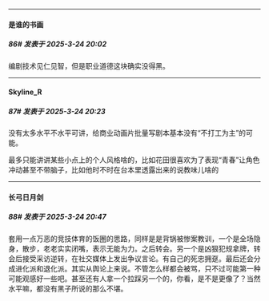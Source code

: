 ﻿
*****

####  是谁的书画  
##### 86#       发表于 2025-3-24 20:02

编剧技术见仁见智，但是职业道德这块确实没得黑。


*****

####  Skyline_R  
##### 87#       发表于 2025-3-24 20:23

没有太多水平不水平可讲，给商业动画片批量写剧本基本没有“不打工为主”的可能。

最多只能讲讲某些小点上的个人风格啥的，比如花田很喜欢为了表现“青春”让角色冲动甚至不带脑子，比如他时不时在台本里透露出来的说教味儿啥的


*****

####  长弓日月剑  
##### 88#       发表于 2025-3-24 20:47

套用一点万恶的竞技体育的饭圈的思路，同样是是背锅被惨案教训，一个是全场隐身，散步，老老实实闭嘴，表示无能为力。之后转会。另一个是凶狠犯规拿牌，转会后接受采访逆转，在社交媒体上发出争议言论。有自己的死忠拥趸。最后还会分成进化派和退化派。其实从舆论上来说。不管怎么样都会被骂，只不过可能第一种可能观感好一些吧。甚至还有人拿一个拉踩另一个的，你看，是不是更像了？当然水平嘛，都没有黑子所说的那么不堪。

